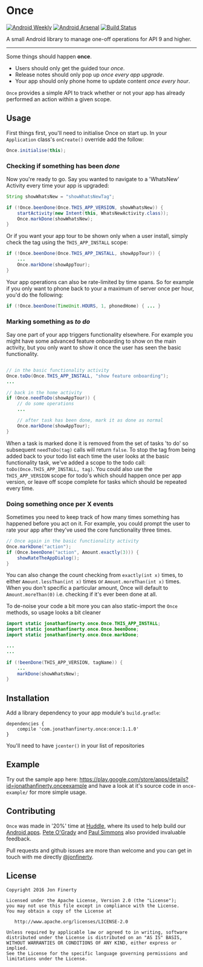 # Once
[![Android Weekly](http://img.shields.io/badge/Android%20Weekly-%23164-33B5E5.svg?style=flat)](http://androidweekly.net/issues/issue-164)
[![Android Arsenal](https://img.shields.io/badge/Android%20Arsenal-Once-brightgreen.svg?style=flat)](http://android-arsenal.com/details/1/2206)
[![Build Status](https://travis-ci.org/jonfinerty/Once.svg?branch=master)](https://travis-ci.org/jonfinerty/Once)

A small Android library to manage one-off operations for API 9 and higher.

----

Some things should happen **once**.
* Users should only get the guided tour _once_. 
* Release notes should only pop up _once every app upgrade_. 
* Your app should only phone home to update content _once every hour_.

`Once` provides a simple API to track whether or not your app has already performed an action within a given scope.

## Usage

First things first, you'll need to initialise Once on start up. In your `Application` class's `onCreate()` override add the follow:

```java
Once.initialise(this);
```


### Checking if something has been _done_

Now you're ready to go. Say you wanted to navigate to a 'WhatsNew' Activity every time your app is upgraded:

```java
String showWhatsNew = "showWhatsNewTag";

if (!Once.beenDone(Once.THIS_APP_VERSION, showWhatsNew)) {
    startActivity(new Intent(this, WhatsNewActivity.class));
    Once.markDone(showWhatsNew);
}
```

Or if you want your app tour to be shown only when a user install, simply check the tag using the `THIS_APP_INSTALL` scope:

```java
if (!Once.beenDone(Once.THIS_APP_INSTALL, showAppTour)) {
    ...
    Once.markDone(showAppTour);
}
```

Your app operations can also be rate-limited by time spans. So for example if you only want to phone back to your a maximum of server once per hour, you'd do the following: 
```java
if (!Once.beenDone(TimeUnit.HOURS, 1, phonedHome) { ... }
```


### Marking something as _to do_

Say one part of your app triggers functionality elsewhere. For example you might have some advanced feature onboarding to show on the main activity, but you only want to show it once the user has seen the basic functionality.

```java

// in the basic functionality activity
Once.toDo(Once.THIS_APP_INSTALL, "show feature onboarding");
...

// back in the home activity
if (Once.needToDo(showAppTour)) {
    // do some operations
    ...

    // after task has been done, mark it as done as normal
    Once.markDone(showAppTour);
}
```

When a task is marked done it is removed from the set of tasks 'to do' so subsequent `needToDo(tag)` calls will return `false`. To stop the tag from being added back to your todo list each time the user looks at the basic functionality task, we've added a scope to the todo call: `toDo(Once.THIS_APP_INSTALL, tag)`. You could also use the `THIS_APP_VERSION` scope for todo's which should happen once per app version, or leave off scope complete for tasks which should be repeated every time.

### Doing something once per X events

Sometimes you need to keep track of how many times something has happened before you act on it. For example, you could prompt the user to rate your app after they've used the core functionality three times.

```java
// Once again in the basic functionality activity
Once.markDone("action");
if (Once.beenDone("action", Amount.exactly(3))) {
    showRateTheAppDialog();
}
```

You can also change the count checking from `exactly(int x)` times, to either `Amount.lessThan(int x)` times or `Amount.moreThan(int x)` times. When you don't specific a particular amount, Once will default to `Amount.moreThan(0)` i.e. checking if it's ever been done at all.

To de-noise your code a bit more you can also static-import the `Once` methods, so usage looks a bit cleaner

```java
import static jonathanfinerty.once.Once.THIS_APP_INSTALL;
import static jonathanfinerty.once.Once.beenDone;
import static jonathanfinerty.once.Once.markDone;

...
...

if (!beenDone(THIS_APP_VERSION, tagName)) {
    ...
    markDone(showWhatsNew);
}
```

## Installation

Add a library dependency to your app module's `build.gradle`:

```
dependencies {
    compile 'com.jonathanfinerty.once:once:1.1.0'
}
```

You'll need to have `jcenter()` in your list of repositories

## Example

Try out the sample app here: https://play.google.com/store/apps/details?id=jonathanfinerty.onceexample and have a look at it's source code in `once-example/` for more simple usage.

## Contributing

`Once` was made in '20%' time at [Huddle](https://talentcommunity.huddle.com/), where its used to help build our [Android apps](https://play.google.com/store/apps/details?id=com.huddle.huddle). [Pete O'Grady](https://twitter.com/peteog) and [Paul Simmons](https://twitter.com/slamminsoup) also provided invaluable feedback.

Pull requests and github issues are more than welcome and you can get in touch with me directly [@jonfinerty](https://twitter.com/jonfinerty).

## License

```
Copyright 2016 Jon Finerty

Licensed under the Apache License, Version 2.0 (the "License");
you may not use this file except in compliance with the License.
You may obtain a copy of the License at

   http://www.apache.org/licenses/LICENSE-2.0

Unless required by applicable law or agreed to in writing, software
distributed under the License is distributed on an "AS IS" BASIS,
WITHOUT WARRANTIES OR CONDITIONS OF ANY KIND, either express or implied.
See the License for the specific language governing permissions and
limitations under the License.
```
